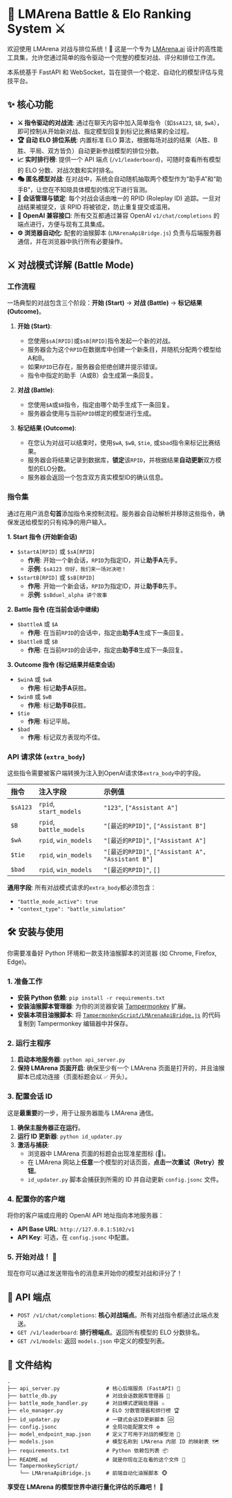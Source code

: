 # 🚀 LMArena Battle & Elo Ranking System ⚔️

欢迎使用 LMArena 对战与排位系统！🎉 这是一个专为 [LMArena.ai](https://lmarena.ai/) 设计的高性能工具集，允许您通过简单的指令驱动一个完整的模型对战、评分和排位工作流。

本系统基于 FastAPI 和 WebSocket，旨在提供一个稳定、自动化的模型评估与竞技平台。

## ✨ 核心功能

*   **⚔️ 指令驱动的对战流**: 通过在聊天内容中加入简单指令（如`$sA123`, `$B`, `$wA`），即可控制从开始新对战、指定模型回复到标记比赛结果的全过程。
*   **🏆 自动 ELO 排位系统**: 内置标准 ELO 算法，根据每场对战的结果（A胜、B胜、平局、双方皆负）自动更新参战模型的排位分数。
*   **📈 实时排行榜**: 提供一个 API 端点 (`/v1/leaderboard`)，可随时查看所有模型的 ELO 分数、对战次数和实时排名。
*   **🎭 匿名模型对战**: 在对战中，系统会自动随机抽取两个模型作为“助手A”和“助手B”，让您在不知晓具体模型的情况下进行盲测。
*   **📝 会话管理与锁定**: 每个对战会话由唯一的 RPID (Roleplay ID) 追踪。一旦对战结果被提交，该 RPID 将被锁定，防止重复提交或滥用。
*   **🤖 OpenAI 兼容接口**: 所有交互都通过兼容 OpenAI `v1/chat/completions` 的端点进行，方便与现有工具集成。
*   **⚙️ 浏览器自动化**: 配套的油猴脚本 (`LMArenaApiBridge.js`) 负责与后端服务器通信，并在浏览器中执行所有必要操作。

## ⚔️ 对战模式详解 (Battle Mode)

### 工作流程

一场典型的对战包含三个阶段：**开始 (Start)** -> **对战 (Battle)** -> **标记结果 (Outcome)**。

1.  **开始 (Start)**:
    *   您使用`$sA[RPID]`或`$sB[RPID]`指令发起一个新的对战。
    *   服务器会为这个`RPID`在数据库中创建一个新条目，并随机分配两个模型给A和B。
    *   如果`RPID`已存在，服务器会拒绝创建并提示错误。
    *   指令中指定的助手（A或B）会生成第一条回复。

2.  **对战 (Battle)**:
    *   您使用`$A`或`$B`指令，指定由哪个助手生成下一条回复。
    *   服务器会使用与当前`RPID`绑定的模型进行生成。

3.  **标记结果 (Outcome)**:
    *   在您认为对战可以结束时，使用`$wA`, `$wB`, `$tie`, 或`$bad`指令来标记比赛结果。
    *   服务器会将结果记录到数据库，**锁定**该`RPID`，并根据结果**自动更新**双方模型的ELO分数。
    *   服务器会返回一个包含双方真实模型ID的确认信息。

### 指令集

通过在用户消息**句首**添加指令来控制流程。服务器会自动解析并移除这些指令，确保发送给模型的只有纯净的用户输入。

**1. Start 指令 (开始新会话)**

*   `$startA[RPID]` 或 `$sA[RPID]`
    *   **作用**: 开始一个新会话，`RPID`为指定ID，并让**助手A**先手。
    *   **示例**: `$sA123 你好，我们来一场对决吧！`
*   `$startB[RPID]` 或 `$sB[RPID]`
    *   **作用**: 开始一个新会话，`RPID`为指定ID，并让**助手B**先手。
    *   **示例**: `$sBduel_alpha 讲个故事`

**2. Battle 指令 (在当前会话中继续)**

*   `$battleA` 或 `$A`
    *   **作用**: 在当前`RPID`的会话中，指定由**助手A**生成下一条回复。
*   `$battleB` 或 `$B`
    *   **作用**: 在当前`RPID`的会话中，指定由**助手B**生成下一条回复。

**3. Outcome 指令 (标记结果并结束会话)**

*   `$winA` 或 `$wA`
    *   **作用**: 标记**助手A**获胜。
*   `$winB` 或 `$wB`
    *   **作用**: 标记**助手B**获胜。
*   `$tie`
    *   **作用**: 标记平局。
*   `$bad`
    *   **作用**: 标记双方表现均不佳。

### API 请求体 (`extra_body`)

这些指令需要被客户端转换为注入到OpenAI请求体`extra_body`中的字段。

| 指令 | 注入字段 | 示例值 |
| :--- | :--- | :--- |
| `$sA123` | `rpid`, `start_models` | `"123"`, `["Assistant A"]` |
| `$B` | `rpid`, `battle_models` | `"[最近的RPID]"`, `["Assistant B"]` |
| `$wA` | `rpid`, `win_models` | `"[最近的RPID]"`, `["Assistant A"]` |
| `$tie` | `rpid`, `win_models` | `"[最近的RPID]"`, `["Assistant A", "Assistant B"]`|
| `$bad` | `rpid`, `win_models` | `"[最近的RPID]"`, `[]` |

**通用字段**: 所有对战模式请求的`extra_body`都必须包含：
*   `"battle_mode_active": true`
*   `"context_type": "battle_simulation"`

## 🛠️ 安装与使用

你需要准备好 Python 环境和一款支持油猴脚本的浏览器 (如 Chrome, Firefox, Edge)。

### 1. 准备工作

*   **安装 Python 依赖**: `pip install -r requirements.txt`
*   **安装油猴脚本管理器**: 为你的浏览器安装 [Tampermonkey](https://www.tampermonkey.net/) 扩展。
*   **安装本项目油猴脚本**: 将 [`TampermonkeyScript/LMArenaApiBridge.js`](TampermonkeyScript/LMArenaApiBridge.js) 的代码复制到 Tampermonkey 编辑器中并保存。

### 2. 运行主程序

1.  **启动本地服务器**: `python api_server.py`
2.  **保持 LMArena 页面开启**: 确保至少有一个 LMArena 页面是打开的，并且油猴脚本已成功连接（页面标题会以 `✅` 开头）。

### 3. 配置会话 ID

这是**最重要**的一步，用于让服务器能与 LMArena 通信。
1.  **确保主服务器正在运行**。
2.  **运行 ID 更新器**: `python id_updater.py`
3.  **激活与捕获**:
    *   浏览器中 LMArena 页面的标题会出现准星图标 (🎯)。
    *   在 LMArena 网站上**任意**一个模型的对话页面，**点击一次重试（Retry）按钮**。
    *   `id_updater.py` 脚本会捕获到所需的 ID 并自动更新 `config.jsonc` 文件。

### 4. 配置你的客户端

将你的客户端或应用的 OpenAI API 地址指向本地服务器：
*   **API Base URL**: `http://127.0.0.1:5102/v1`
*   **API Key**: 可选，在 `config.jsonc` 中配置。

### 5. 开始对战！ 💬

现在你可以通过发送带指令的消息来开始你的模型对战和评分了！

## 📖 API 端点

*   `POST /v1/chat/completions`: **核心对战端点**。所有对战指令都通过此端点发送。
*   `GET /v1/leaderboard`: **排行榜端点**。返回所有模型的 ELO 分数排名。
*   `GET /v1/models`: 返回 `models.json` 中定义的模型列表。

## 📂 文件结构

```
.
├── api_server.py               # 核心后端服务 (FastAPI) 🐍
├── battle_db.py                # 对战会话数据库管理器 🤺
├── battle_mode_handler.py      # 对战模式逻辑处理器 ⚔️
├── elo_manager.py              # ELO 分数管理器和排行榜 🏆
├── id_updater.py               # 一键式会话ID更新脚本 🆔
├── config.jsonc                # 全局功能配置文件 ⚙️
├── model_endpoint_map.json     # 定义了可用于对战的模型池 🎯
├── models.json                 # 模型名称到 LMArena 内部 ID 的映射表 🗺️
├── requirements.txt            # Python 依赖包列表 📦
├── README.md                   # 就是你现在正在看的这个文件 👋
└── TampermonkeyScript/
    └── LMArenaApiBridge.js     # 前端自动化油猴脚本 🐵
```

**享受在 LMArena 的模型世界中进行量化评估的乐趣吧！** 💖
